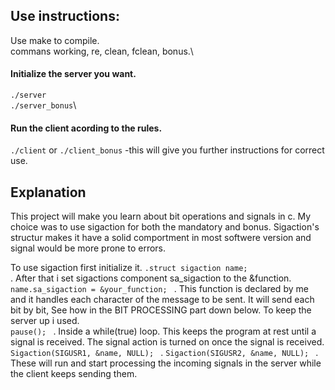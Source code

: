 ## Use instructions:

Use make to compile.\
commans working, re, clean, fclean, bonus.\

#### Initialize the server you want.
<code>./server</code> \
<code>./server_bonus</code>\

#### Run the client acording to the rules.
<code>./client</code>  or 
<code>./client_bonus</code>
-this will give you further instructions for correct use.

## Explanation

This project will make you learn about bit operations and signals in c.
My choice was to use sigaction for both the mandatory and bonus.
Sigaction's structur makes it have a solid comportment in most softwere version and signal would be more prone to errors.

To use sigaction first initialize it.
<code>.struct sigaction name; </code>.
After that i set sigactions component sa_sigaction to the &function.
<code>name.sa_sigaction = &your_function;  </code> .
This function is declared by me and it handles each character of the message to be sent.
It will send each bit by bit, See how in the BIT PROCESSING part down below.
To keep the server up i used.
<code> pause(); </code> .
Inside a while(true) loop.
This keeps the program at rest until a signal is received.
The signal action is turned on once the signal is received.
<code>Sigaction(SIGUSR1, &name, NULL); </code> .
<code>Sigaction(SIGUSR2, &name, NULL); </code> .
These will run and start processing the incoming signals in the server while the client keeps sending them.



